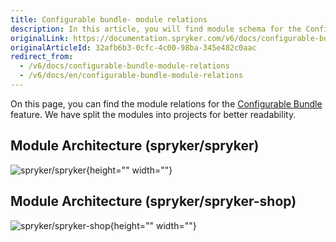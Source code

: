 ```yaml
---
title: Configurable bundle- module relations
description: In this article, you will find module schema for the Configurable Bundle feature in the Spryker OS.
originalLink: https://documentation.spryker.com/v6/docs/configurable-bundle-module-relations
originalArticleId: 32afb6b3-0cfc-4c00-98ba-345e482c0aac
redirect_from:
  - /v6/docs/configurable-bundle-module-relations
  - /v6/docs/en/configurable-bundle-module-relations
---
```


On this page, you can find the module relations for the [Configurable Bundle](/docs/scos/dev/features/202009.0/configurable-bundle/configurable-bundle-feature-overview.html) feature. We have split the modules into projects for better readability.

## Module Architecture (spryker/spryker)
![spryker/spryker](https://confluence-connect.gliffy.net/embed/image/12083b7a-4a09-4bc2-922c-e55d8382f542.png?utm_medium=live&utm_source=custom){height="" width=""}

## Module Architecture (spryker/spryker-shop)
![spryker/spryker-shop](https://confluence-connect.gliffy.net/embed/image/681b72ec-5381-4e69-893d-52f90ce0b250.png?utm_medium=live&utm_source=custom){height="" width=""}

